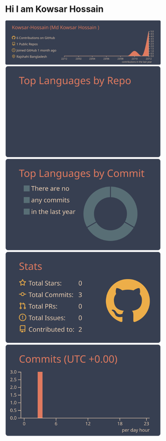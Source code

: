 <h1>Hi I am Kowsar Hossain</h1>


[![](https://raw.githubusercontent.com/Kowsar-Hossain/Kowsar-Hossain/master/profile-summary-card-output/calm/0-profile-details.svg)](https://github.com/vn7n24fzkq/github-profile-summary-cards)
[![](https://raw.githubusercontent.com/Kowsar-Hossain/Kowsar-Hossain/master/profile-summary-card-output/calm/1-repos-per-language.svg)](https://github.com/vn7n24fzkq/github-profile-summary-cards) [![](https://raw.githubusercontent.com/Kowsar-Hossain/Kowsar-Hossain/master/profile-summary-card-output/calm/2-most-commit-language.svg)](https://github.com/vn7n24fzkq/github-profile-summary-cards)
[![](https://raw.githubusercontent.com/Kowsar-Hossain/Kowsar-Hossain/master/profile-summary-card-output/calm/3-stats.svg)](https://github.com/vn7n24fzkq/github-profile-summary-cards) [![](https://raw.githubusercontent.com/Kowsar-Hossain/Kowsar-Hossain/master/profile-summary-card-output/calm/4-productive-time.svg)](https://github.com/vn7n24fzkq/github-profile-summary-cards)
